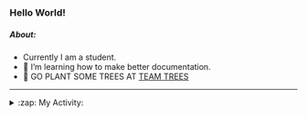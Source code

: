 ### Hello World!

##### About:
- Currently I am a student.
- 🌱 I’m learning how to make better documentation.
- 🌱 GO PLANT SOME TREES AT [TEAM TREES](https://teamtrees.org/)

---
<details>
  <summary>:zap: My Activity:</summary>
  
<!--START_SECTION:waka-->
![Code Time](http://img.shields.io/badge/Code%20Time-1%2C243%20hrs%2016%20mins-blue)

**I'm a Night 🦉** 

```text
🌞 Morning                2053 commits        ███░░░░░░░░░░░░░░░░░░░░░░   10.25 % 
🌆 Daytime                6713 commits        ████████░░░░░░░░░░░░░░░░░   33.52 % 
🌃 Evening                5776 commits        ███████░░░░░░░░░░░░░░░░░░   28.84 % 
🌙 Night                  5484 commits        ███████░░░░░░░░░░░░░░░░░░   27.38 % 
```
📅 **I'm Most Productive on Wednesday** 

```text
Monday                   2759 commits        ███░░░░░░░░░░░░░░░░░░░░░░   13.78 % 
Tuesday                  2756 commits        ███░░░░░░░░░░░░░░░░░░░░░░   13.76 % 
Wednesday                4725 commits        ██████░░░░░░░░░░░░░░░░░░░   23.59 % 
Thursday                 2654 commits        ███░░░░░░░░░░░░░░░░░░░░░░   13.25 % 
Friday                   2137 commits        ███░░░░░░░░░░░░░░░░░░░░░░   10.67 % 
Saturday                 1707 commits        ██░░░░░░░░░░░░░░░░░░░░░░░   08.52 % 
Sunday                   3288 commits        ████░░░░░░░░░░░░░░░░░░░░░   16.42 % 
```


📊 **This Week I Spent My Time On** 

```text
🔥 Editors: 
Android Studio           4 hrs 27 mins       ████████████████░░░░░░░░░   63.89 % 
VS Code                  1 hr 41 mins        ██████░░░░░░░░░░░░░░░░░░░   24.29 % 
IntelliJ                 49 mins             ███░░░░░░░░░░░░░░░░░░░░░░   11.82 % 

🐱‍💻 Projects: 
swag-store               1 hr 43 mins        ██████░░░░░░░░░░░░░░░░░░░   24.79 % 
github-readme-youtube-car1 hr 27 mins        █████░░░░░░░░░░░░░░░░░░░░   20.99 % 
CSE224-Fundamentals-of-An1 hr 4 mins         ████░░░░░░░░░░░░░░░░░░░░░   15.52 % 
test                     49 mins             ███░░░░░░░░░░░░░░░░░░░░░░   11.90 % 
java-springboot-projects 49 mins             ███░░░░░░░░░░░░░░░░░░░░░░   11.82 % 
```


 Last Updated on 25/10/2023 16:11:22 UTC
<!--END_SECTION:waka-->
</details>
